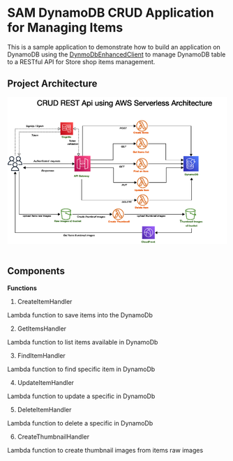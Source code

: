 # SAM DynamoDB CRUD Application for Managing Items

This is a sample application to demonstrate how to build an application on DynamoDB using the
[DynmoDbEnhancedClient](http://docs.aws.amazon.com/sdk-for-java/latest/reference/software/amazon/awssdk/enhanced/dynamodb/DynamoDbEnhancedClient.html) to manage DynamoDB table to a RESTful API for Store shop items management.

## Project Architecture

<div style="text-align:center"><img src="./docs/architecture.png" /></div>
<br />

## Components

**Functions**

1. CreateItemHandler

Lambda function to save items into the DynamoDb

2. GetItemsHandler

Lambda function to list items available in DynamoDb

3. FindItemHandler

Lambda function to find specific item in DynamoDb

4. UpdateItemHandler

Lambda function to update a specific in DynamoDb

5. DeleteItemHandler

Lambda function to delete a specific in DynamoDb

6. CreateThumbnailHandler

Lambda function to create  thumbnail images from items raw images

